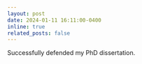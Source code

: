 ```yaml
---
layout: post
date: 2024-01-11 16:11:00-0400
inline: true
related_posts: false
---
```

Successfully defended my PhD dissertation.
